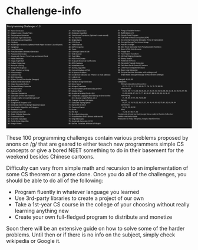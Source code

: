 Challenge-info
==============

![](https://raw.githubusercontent.com/G-Anon/Challenge-info/master/challenge.png)

These 100 programming challenges contain various problems proposed by anons on /g/ that are geared to either teach new programmers simple CS concepts or give a bored NEET something to do in their basement for the weekend besides Chinese cartoons.

Difficulty can vary from simple math and recursion to an implementation of some CS theorem or a game clone.
Once you do all of the challenges, you should be able to do all of the following:

- Program fluently in whatever language you learned
- Use 3rd-party libraries to create a project of our own
- Take a 1st-year CS course in the college of your choosing without really learning anything new
- Create your own full-fledged program to distribute and monetize

Soon there will be an extensive guide on how to solve some of the harder problems. Until then or if there is no info on the subject, simply check wikipedia or Google it.
